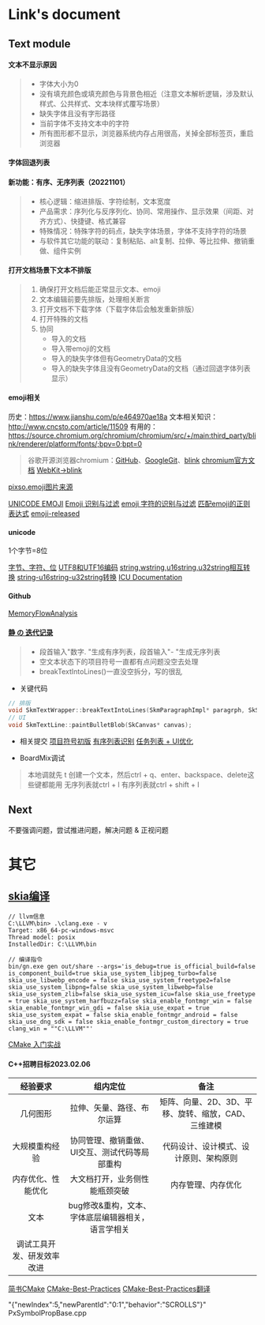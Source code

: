 # Link's document
## Text module
#### 文本不显示原因
>- 字体大小为0
>- 没有填充颜色或填充颜色与背景色相近（注意文本解析逻辑，涉及默认样式、公共样式、文本块样式覆写场景）
>- 缺失字体且没有字形路径
>- 当前字体不支持文本中的字符
>- 所有图形都不显示，浏览器系统内存占用很高，关掉全部标签页，重启浏览器



#### 字体回退列表

#### 新功能：有序、无序列表（20221101）
>- 核心逻辑：缩进排版、字符绘制，文本宽度
>- 产品需求：序列化与反序列化、协同、常用操作、显示效果（间距、对齐方式）、快捷键、格式兼容
>- 特殊情况：特殊字符的码点，缺失字体场景，字体不支持字符的场景
>- 与软件其它功能的联动：复制粘贴、alt复制、拉伸、等比拉伸、撤销重做、组件实例

#### 打开文档场景下文本不排版
>1. 确保打开文档后能正常显示文本、emoji
>2. 文本编辑前要先排版，处理相关断言
>3. 打开文档不下载字体（下载字体后会触发重新排版）
>4. 打开特殊的文档
>5. 协同
>    - 导入的文档
>    - 导入带emoji的文档
>    - 导入的缺失字体但有GeometryData的文档
>    - 导入的缺失字体且没有GeometryData的文档（通过回退字体列表显示）

#### emoji相关
历史：https://www.jianshu.com/p/e464970ae18a
文本相关知识：http://www.cncsto.com/article/11509
有用的：https://source.chromium.org/chromium/chromium/src/+/main:third_party/blink/renderer/platform/fonts/;bpv=0;bpt=0
>谷歌开源浏览器chromium：[GitHub](https://github.com/chromium/chromium)、[GoogleGit](https://chromium.googlesource.com/chromium/src/+/HEAD/third_party/blink/)、[blink](https://source.chromium.org/chromium/chromium/src/+/main:third_party/blink/;bpv=1;bpt=0)
[chromium官方文档](https://chromium.sourceforge.net/doc/)
[WebKit->blink](http://devrel.zoomquiet.top/data/20190813173638/index.html)

[pixso.emoji图片来源](https://www.unicode.org/emoji/charts/full-emoji-list.html)

[UNICODE EMOJI](http://www.unicode.org/reports/tr51/#Subject_Emoji_Modifiers)
[Emoji 识别与过滤](https://mupceet.com/2018/07/emoji-distinguish&filter/)
[emoji 字符的识别与过滤](https://blog.csdn.net/LawssssCat/article/details/103435633)
[匹配emoji的正则表达式](https://ihateregex.io/expr/emoji/)
[emoji-released](http://unicode.org/emoji/charts/emoji-released.html)

#### unicode
1个字节=8位

[字节、字符、位](https://blog.csdn.net/besmarterbestronger/article/details/97930750)
[UTF8和UTF16编码](https://blog.csdn.net/qq_51409098/article/details/126430723)
[string,wstring,u16string,u32string相互转换](https://blog.csdn.net/qican_7/article/details/96990603)
[string-u16string-u32string转换](https://www.dovov.com/stringu16stringu32string.html)
[ICU Documentation](https://unicode-org.github.io/icu/userguide/conversion/converters.html)


#### Github
[MemoryFlowAnalysis](https://github.com/emojicode/emojicode/tree/master/Compiler/MemoryFlowAnalysis)

#### [静 の 迭代记录](https://boardmix.cn/app/share?token=0Dr10iktRFI4EkWKJWRoB3685j_RmfegznIOLMzcwiqC8XAGsDZR9hA0Akgw7jf3CswK-LlwkFhdHooXbN5_vDLFvhx0O9IWR8C4hhZHwbs=&elementNodeGuid=349:3)

>- 段首输入"数字. "生成有序列表，段首输入"- "生成无序列表
>- 空文本状态下的项目符号一直都有点问题没空去处理
>- breakTextIntoLines()一直没空拆分，写的很乱

- 关键代码
```cpp
// 排版
void SkmTextWrapper::breakTextIntoLines(SkmParagraphImpl* paragrph, SkScalar maxWidth, const AddLineToParagraph& addLine, const AddPartToParagraph& addPart, const std::vector<SkmTextPartStyle>& _partStyle);
// UI
void SkmTextLine::paintBulletBlob(SkCanvas* canvas);
```
- 相关提交
[项目符号初版](https://pxgit.300624.cn/board-client/board-client-app-wasm/-/merge_requests/267/diffs)
[有序列表识别](https://pxgit.300624.cn/board-client/board-client-app-wasm/-/merge_requests/1441/diffs)
[任务列表 + UI优化](https://pxgit.300624.cn/board-client/board-client-app-wasm/-/commit/5cdaee75081805974d85838b19f34b71fd5f9133)

- BoardMix调试
>本地调就先 t 创建一个文本，然后ctrl + q、enter、backspace、delete这些键都能用
无序列表就ctrl + l
有序列表就ctrl + shift + l



## Next
不要强调问题，尝试推进问题，解决问题 & 正视问题

# 其它
## [skia编译](https://skia.org/docs/user/build/)
```
// llvm信息
C:\LLVM\bin> .\clang.exe - v
Target: x86_64-pc-windows-msvc
Thread model: posix
InstalledDir: C:\LLVM\bin

// 编译指令
bin/gn.exe gen out/share --args='is_debug=true is_official_build=false is_component_build=true skia_use_system_libjpeg_turbo=false skia_use_libwebp_encode = false skia_use_system_freetype2=false skia_use_system_libpng=false skia_use_system_libwebp=false skia_use_system_zlib=false skia_use_system_icu=false skia_use_freetype = true skia_use_system_harfbuzz=false skia_enable_fontmgr_win = false skia_enable_fontmgr_win_gdi = false skia_use_expat = true skia_use_system_expat = false skia_enable_fontmgr_android = false skia_use_dng_sdk = false skia_enable_fontmgr_custom_directory = true  clang_win = ""C:\LLVM""'
```

[CMake 入门实战](https://www.hahack.com/codes/cmake/)

#### C++招聘目标2023.02.06
| 经验要求 | 组内定位 | 备注 |
| :---:| :---: | :---: |
几何图形 | 拉伸、矢量、路径、布尔运算 | 矩阵、向量、2D、3D、平移、旋转、缩放，CAD、三维建模
大规模重构经验 | 协同管理、撤销重做、UI交互、测试代码等局部重构 | 代码设计、设计模式、设计原则、架构原则 
内存优化、性能优化 | 大文档打开，业务侧性能瓶颈突破 | 内存管理、内存优化
文本 | bug修改&重构，文本、字体底层编辑器相关，语言学相关 | 
调试工具开发、研发效率改进 | 


[简书CMake](https://www.jianshu.com/p/cbee27847638)
[CMake-Best-Practices](https://github.com/PacktPublishing/CMake-Best-Practices)
[CMake-Best-Practices翻译](https://github.com/xiaoweiChen/CMake-Best-Practices)

"{\"newIndex\":5,\"newParentId\":\"0:1\",\"behavior\":\"SCROLLS\"}"
PxSymbolPropBase.cpp


